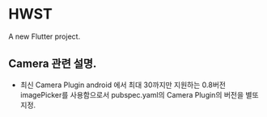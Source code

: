 # HWST

A new Flutter project.

## Camera 관련 설명.
- 최신 Camera Plugin android 에서 최대 30까지만 지원하는 0.8버전 imagePicker를 사용함으로서 pubspec.yaml의 Camera Plugin의 버전을 별또 지정.
